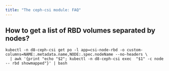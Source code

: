 ```yaml
---
title: "The ceph-csi module: FAQ"
---
```


## How to get a list of RBD volumes separated by nodes?

```shell
kubectl -n d8-ceph-csi get po -l app=csi-node-rbd -o custom-columns=NAME:.metadata.name,NODE:.spec.nodeName --no-headers \
  | awk '{print "echo "$2"; kubectl -n d8-ceph-csi exec  "$1" -c node -- rbd showmapped"}' | bash
```
